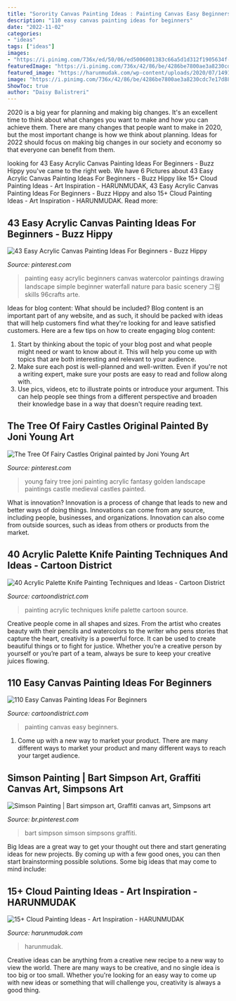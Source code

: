```yaml
---
title: "Sorority Canvas Painting Ideas : Painting Canvas Easy Beginners"
description: "110 easy canvas painting ideas for beginners"
date: "2022-11-02"
categories:
- "ideas"
tags: ["ideas"]
images:
- "https://i.pinimg.com/736x/ed/50/06/ed5006001383c66a5d1d312f1905634f--medieval--young-art.jpg"
featuredImage: "https://i.pinimg.com/736x/42/86/be/4286be7800ae3a8230cdc7e17d883b09.jpg"
featured_image: "https://harunmudak.com/wp-content/uploads/2020/07/1491460715700_IMG_20170325_112811_HDR__94601.1492839907-768x1024.jpg"
image: "https://i.pinimg.com/736x/42/86/be/4286be7800ae3a8230cdc7e17d883b09.jpg"
ShowToc: true
author: "Daisy Balistreri"
---
```



2020 is a big year for planning and making big changes. It's an excellent time to think about what changes you want to make and how you can achieve them.
There are many changes that people want to make in 2020, but the most important change is how we think about planning. Ideas for 2022 should focus on making big changes in our society and economy so that everyone can benefit from them.

	

		
looking for 43 Easy Acrylic Canvas Painting Ideas For Beginners - Buzz Hippy you've came to the right web. We have 6 Pictures about 43 Easy Acrylic Canvas Painting Ideas For Beginners - Buzz Hippy like 15+ Cloud Painting Ideas - Art Inspiration - HARUNMUDAK, 43 Easy Acrylic Canvas Painting Ideas For Beginners - Buzz Hippy and also 15+ Cloud Painting Ideas - Art Inspiration - HARUNMUDAK. Read more:
		
    
## 43 Easy Acrylic Canvas Painting Ideas For Beginners - Buzz Hippy

<img loading=lazy src="https://i.pinimg.com/736x/42/86/be/4286be7800ae3a8230cdc7e17d883b09.jpg" onerror="this.onerror=null;this.src='https://tse3.mm.bing.net/th?id=OIP.vHnOTXxDNh9VRuu8yogzmQHaNK&amp;pid=15.1';" alt="43 Easy Acrylic Canvas Painting Ideas For Beginners - Buzz Hippy">

_Source: pinterest.com_

>painting easy acrylic beginners canvas watercolor paintings drawing landscape simple beginner waterfall nature para basic scenery 그림 skills 96crafts arte. 

	

Ideas for blog content: What should be included?
Blog content is an important part of any website, and as such, it should be packed with ideas that will help customers find what they're looking for and leave satisfied customers. Here are a few tips on how to create engaging blog content:
1. Start by thinking about the topic of your blog post and what people might need or want to know about it. This will help you come up with topics that are both interesting and relevant to your audience. 
2. Make sure each post is well-planned and well-written. Even if you're not a writing expert, make sure your posts are easy to read and follow along with. 
3. Use pics, videos, etc to illustrate points or introduce your argument. This can help people see things from a different perspective and broaden their knowledge base in a way that doesn't require reading text. 

    
## The Tree Of Fairy Castles Original Painted By Joni Young Art

<img loading=lazy src="https://i.pinimg.com/736x/ed/50/06/ed5006001383c66a5d1d312f1905634f--medieval--young-art.jpg" onerror="this.onerror=null;this.src='https://tse3.mm.bing.net/th?id=OIP.6WuLigPAEm7Dufy0tZCE6wHaJ6&amp;pid=15.1';" alt="The Tree Of Fairy Castles Original painted by Joni Young Art">

_Source: pinterest.com_

>young fairy tree joni painting acrylic fantasy golden landscape paintings castle medieval castles painted. 

	

What is innovation?
Innovation is a process of change that leads to new and better ways of doing things. Innovations can come from any source, including people, businesses, and organizations. Innovation can also come from outside sources, such as ideas from others or products from the market.

    
## 40 Acrylic Palette Knife Painting Techniques And Ideas - Cartoon District

<img loading=lazy src="http://www.cartoondistrict.com/wp-content/uploads/2019/01/Acrylic-Palette-Knife-Painting-Techniques-and-Ideas-21.jpg" onerror="this.onerror=null;this.src='https://tse3.mm.bing.net/th?id=OIP.lUjY-gw7bkcgxfU_5feFUAHaJ7&amp;pid=15.1';" alt="40 Acrylic Palette Knife Painting Techniques and Ideas - Cartoon District">

_Source: cartoondistrict.com_

>painting acrylic techniques knife palette cartoon source. 

	

Creative people come in all shapes and sizes. From the artist who creates beauty with their pencils and watercolors to the writer who pens stories that capture the heart, creativity is a powerful force. It can be used to create beautiful things or to fight for justice. Whether you’re a creative person by yourself or you’re part of a team, always be sure to keep your creative juices flowing.

    
## 110 Easy Canvas Painting Ideas For Beginners

<img loading=lazy src="http://www.cartoondistrict.com/wp-content/uploads/2017/06/Easy-Canvas-Painting-Ideas-For-Beginners13-2.jpg" onerror="this.onerror=null;this.src='https://tse4.mm.bing.net/th?id=OIP.vgtZPkqrZPacRsyF5MG2MQHaNK&amp;pid=15.1';" alt="110 Easy Canvas Painting Ideas For Beginners">

_Source: cartoondistrict.com_

>painting canvas easy beginners. 

	

1. Come up with a new way to market your product. There are many different ways to market your product and many different ways to reach your target audience.

    
## Simson Painting | Bart Simpson Art, Graffiti Canvas Art, Simpsons Art

<img loading=lazy src="https://i.pinimg.com/736x/2f/a4/74/2fa474d099c64a95ad13eb769c2b5686.jpg" onerror="this.onerror=null;this.src='https://tse3.mm.bing.net/th?id=OIP.zPtcYYkIaJKxuC3y21O6VwHaLo&amp;pid=15.1';" alt="Simson Painting | Bart simpson art, Graffiti canvas art, Simpsons art">

_Source: br.pinterest.com_

>bart simpson simson simpsons graffiti. 

	

Big Ideas are a great way to get your thought out there and start generating ideas for new projects. By coming up with a few good ones, you can then start brainstorming possible solutions. Some big ideas that may come to mind include: 

    
## 15+ Cloud Painting Ideas - Art Inspiration - HARUNMUDAK

<img loading=lazy src="https://harunmudak.com/wp-content/uploads/2020/07/1491460715700_IMG_20170325_112811_HDR__94601.1492839907-768x1024.jpg" onerror="this.onerror=null;this.src='https://tse1.mm.bing.net/th?id=OIP.cAirdN6F4uOAeMhlu81lNgHaJ4&amp;pid=15.1';" alt="15+ Cloud Painting Ideas - Art Inspiration - HARUNMUDAK">

_Source: harunmudak.com_

>harunmudak. 

	

Creative ideas can be anything from a creative new recipe to a new way to view the world. There are many ways to be creative, and no single idea is too big or too small. Whether you're looking for an easy way to come up with new ideas or something that will challenge you, creativity is always a good thing.

